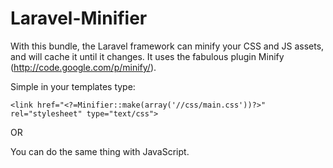 Laravel-Minifier
================
With this bundle, the Laravel framework can minify your CSS and JS assets, and will cache it until it changes.
It uses the fabulous plugin Minify (http://code.google.com/p/minify/).

Simple in your templates type:

    <link href="<?=Minifier::make(array('//css/main.css'))?>" rel="stylesheet" type="text/css">

OR

  <script>
    <link href="<?=Minifier::make(array('//css/main.css', '//css/main2.css'))?>" rel="stylesheet" type="text/css">
  </script>

You can do the same thing with JavaScript.
